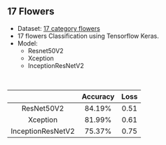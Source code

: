 ## 17 Flowers
- Dataset: <a href='https://www.kaggle.com/datasets/saidakbarp/17-category-flowers'>17 category flowers</a>
- 17 flowers Classification using Tensorflow Keras.
- Model:
  - Resnet50V2
  - Xception
  - InceptionResNetV2


</br>

|                      | Accuracy          | Loss              |
| :------------------: | :----------------:| :---------------: |
| ResNet50V2           |   84.19%          |  0.51             |
| Xception             |   81.99%          |  0.61             |
| InceptionResNetV2    |   75.37%          |  0.75             |

</br>



